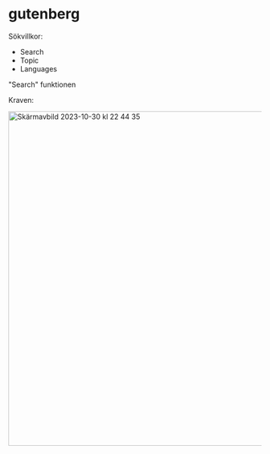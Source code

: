 ﻿# gutenberg
Sökvillkor:
- Search
- Topic
- Languages

"Search" funktionen

Kraven:

<img width="666" alt="Skärmavbild 2023-10-30 kl  22 44 35" src="https://github.com/eliaskr1/gutenberg/assets/143587922/5a1aa14a-2605-4843-9af5-0c403b8d5ffd">

